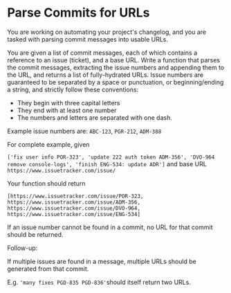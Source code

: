 # Parse Commits for URLs

You are working on automating your project's changelog, and you are tasked with parsing commit messages into usable URLs.

You are given a list of commit messages, each of which contains a reference to an issue (ticket), and a base URL.
Write a function that parses the commit messages, extracting the issue numbers and appending them to the URL, and returns
a list of fully-hydrated URLs. Issue numbers are guaranteed to be separated by a space or punctuation, or beginning/ending a string,
and strictly follow these conventions:

* They begin with three capital letters
* They end with at least one number
* The numbers and letters are separated with one dash.

Example issue numbers are: `ABC-123`, `PGR-212`, `ADM-388`

For complete example, given

`['fix user info POR-323', 'update 222 auth token ADM-356', 'DVO-964 remove console-logs', 'finish ENG-534: update ADR']`
and base URL `https://www.issuetracker.com/issue/`

Your function should return

```
[https://www.issuetracker.com/issue/POR-323,
https://www.issuetracker.com/issue/ADM-356,
https://www.issuetracker.com/issue/DVO-964,
https://www.issuetracker.com/issue/ENG-534]
```

If an issue number cannot be found in a commit, no URL for that commit should be returned.

Follow-up:

If multiple issues are found in a message, multiple URLs should be generated from that commit.

E.g. `'many fixes PGD-835 PGD-836'`should itself return two URLs.
